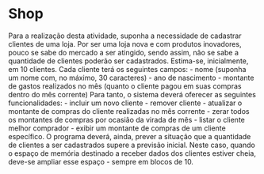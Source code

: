 # Shop
Para a realização desta atividade, suponha a necessidade de cadastrar clientes de uma loja. Por ser uma loja nova e com produtos inovadores, pouco se sabe do mercado a ser atingido, sendo assim, não se sabe a quantidade de clientes poderão ser cadastrados. Estima-se, inicialmente, em 10 clientes. Cada cliente terá os seguintes campos:  - nome (suponha um nome com, no máximo, 30 caracteres)  - ano de nascimento  - montante de gastos realizados no mês (quanto o cliente pagou em suas compras dentro do mês corrente)  Para tanto, o sistema deverá oferecer as seguintes funcionalidades:  - incluir um novo cliente  - remover cliente  - atualizar o montante de compras do cliente realizadas no mês corrente  - zerar todos os montantes de compras por ocasião da virada de mês  - listar o cliente melhor comprador  - exibir um montante de compras de um cliente específico.  O programa deverá, ainda, prever a situação que a quantidade de clientes a ser cadastrados supere a previsão inicial. Neste caso, quando o espaço de memória destinado a receber dados dos clientes estiver cheia, deve-se ampliar esse espaço - sempre em blocos de 10.
